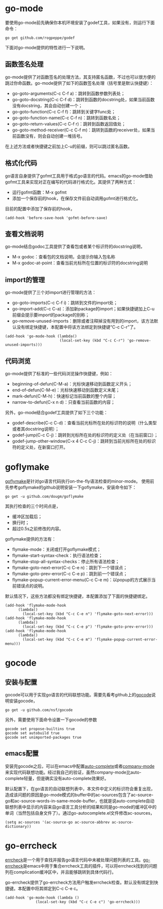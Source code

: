 # go-mode #
要使用go-mode前先确保你本机环境安装了godef工具，如果没有，则运行下面命令：
```
go get github.com/rogpeppe/godef
```
下面对go-mode提供的特性进行一下说明。

## 函数签名处理 ##
go-mode提供了对函数签名的处理方法，其支持匿名函数，不过也可以很方便的跳过你命函数。go-mode提供了如下的函数签名处理（括号里是默认快捷键）：
- go-goto-arguments(C-c C-f a)：跳转到函数参数列表处；
- go-goto-docstring(C-c C-f d)：跳转到函数的docstring处，如果当前函数没有docstring，其会自动创建一个；
- go-goto-function(C-c C-f f)：跳转到关键字func处；
- go-goto-function-name(C-c C-f n)：跳转到函数名处；
- go-goto-return-values(C-c C-f r)：跳转到函数返回值处；
- go-goto-method-receiver(C-c C-f m)：跳转到函数的receiver处，如果当前函数没有，则会自动创建一堆括号。

在上述方法或者快捷键之前加上C-u的前缀，则可以跳过匿名函数。

## 格式化代码 ##
go语言自身提供了gofmt工具用于格式go语言的代码。emacs的go-mode借助gofmt工具来实现对正在编写的代码进行格式化。其提供了两种方式：
- 运行gofmt函数：M-x gofmt
- 添加一个保存前的hook，在保存文件前自动调用gofmt进行格式化。

目前的配置中添加了保存前的hook，
```
(add-hook 'before-save-hook 'gofmt-before-save)
```

## 查看文档说明 ##
go-mode结合godoc工具提供了查看包或者某个标识符的docstring说明，
- M-x godoc：查看包的文档说明，会提示你输入包名称
- M-x godoc-at-point：查看当前光标所在位置的标识符的docstring说明

## import的管理 ##
go-mode提供了三个对import进行管理的方法：
- go-goto-imports(C-c C-f i)：跳转到文件的import处；
- go-import-add(C-c C-a)：添加新package的import；如果快捷键加上C-u前缀会提示要import的package的别称；
- go-remove-unused-imports：删除或者注释掉没有用到的import，该方法默认没有绑定快捷键，本配置中将该方法绑定到快捷键“C-c C-r”了。
```
(add-hook 'go-mode-hook (lambda()
                         (local-set-key (kbd "C-c C-r") 'go-remove-unused-imports)))
```

## 代码浏览 ##
go-mode提供了标准的一些代码浏览操作快捷键，例如：
- beginning-of-defun(C-M-a)：光标快速移动到函数定义开头；
- end-of-defun(C-M-e)：光标快速移动到函数定义末尾；
- mark-defun(C-M-h)：快速标记当前函数的整个内容；
- narrow-to-defun(C-x n d)：只查看当前函数的内容；

另外，go-mode结合godef工具提供了如下三个功能：
- godef-describe(C-c C-d)：查看当前光标所在处的标识符的说明（什么类型或者其docstring说明）；
- godef-jump(C-c C-j)：跳转到光标所在处的标识符的定义处（在当前窗口）；
- godef-jump-other-window(C-x 4 C-c C-j)：跳转到当前光标所在处的标识符的定义处，在新窗口打开。


# goflymake #
[goflymake](https://github.com/dougm/goflymake)是针对go语言代码执行on-the-fly语法检查的minor-mode。
使用前先参考goflymake的github说明安装一下goflymake，安装命令如下：
```
go get -u github.com/dougm/goflymake
```

其执行检查的三个时间点是，
- 缓冲区加载后；
- 换行时；
- 超过0.5s之前修改的内容。

goflymake提供的方法有：
- flymake-mode：关闭或打开goflymake模式；
- flymake-start-syntax-check：执行语法检查；
- flymake-stop-all-syntax-checks：停止所有语法检查；
- flymake-goto-next-error(C-c C-e n)：跳到下一个错误点；
- flymake-goto-prev-error(C-c C-e p)：跳到前一个错误点；
- flymake-popup-current-error-menu(C-c C-e m)：以popup的方式展示当前错误点的说明。

默认情况下，这些方法都没有绑定快捷键，本配置添加了下面的快捷键绑定。
```
(add-hook 'flymake-mode-hook
	  (lambda()
	    (local-set-key (kbd "C-c C-e n") 'flymake-goto-next-error)))
(add-hook 'flymake-mode-hook
	  (lambda()
	    (local-set-key (kbd "C-c C-e p") 'flymake-goto-prev-error)))
(add-hook 'flymake-mode-hook
	  (lambda()
	    (local-set-key (kbd "C-c C-e m") 'flymake-popup-current-error-menu)))
```

# gocode #

## 安装与配置 ##

gocode可以用于实现go语言的代码联想功能。需要先看考github上的[gocode](https://github.com/nsf/gocode)说明安装gocode，
```
go get -u github.com/nsf/gocode
```

另外，需要使用下面命令设置一下gocode的参数
```
gocode set propose-builtins true
gocode set autobuild true
gocode set unimported-packages true
```

## emacs配置 ##
安装完gocode之后，可以在emacs中配置[auto-complete](https://github.com/auto-complete/auto-complete)或者[company-mode](https://company-mode.github.io)来实现代码联想功能。经过我自己的验证，虽然company-mode比auto-complete轻量，但是确实没有auto-complete效果好。

默认配置下，在go语言的自动联想列表中，本文件中定义的标识符会重复出现，造成该问题的原因是go-mode模式的buffer中的ac-sources包含了ac-source-go和ac-source-words-in-same-mode-buffer，也就是说auto-complete自动联想列表中显示的内容来自go语言工具分析的结果和同是go-mode的缓冲区中的单词（当然包括自身文件了）。通过go-autocomplete.el文件修改ac-sources，
```
(setq ac-sources '(ac-source-go ac-source-abbrev ac-source-dictionary))
```

# go-errcheck #
[errcheck](https://github.com/kisielk/errcheck)是一个用于查找并报告go语言代码中未被处理问题列表的工具。[go-errcheck](https://github.com/dominikh/go-errcheck.el)是emacs中用于集合errcheck工具的插件，可以将errcheck找到的问题列在complication缓冲区中，并且能够跳转到具体代码行。

go-errcheck提供了go-errcheck方法用户触发errcheck检查。默认没有绑定到快捷键。本配置中将其绑定到C-c C-e c。
```
(add-hook 'go-mode-hook (lambda ()
			  (local-set-key (kbd "C-c C-e c") 'go-errcheck)))
```
